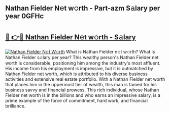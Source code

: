 ## Nathan Fielder N𝚎t w𝚘rth - Part-azm S𝚊lary per year 0GFHc

# <h2><a href="http://gc1ltjh.nevu.top/?p=Nathan+Fielder">🔗 👉🔴 Nathan Fielder N𝚎t w𝚘rth - S𝚊lary</a></h2>

[![Nathan Fielder N𝚎t W𝚘rth](https://i.imgur.com/Oavwk0R.jpeg)](http://gc1ltjh.nevu.top/?p=Nathan+Fielder)
What is Nathan Fielder n𝚎t w𝚘rth? What is Nathan Fielder s𝚊lary per year?
This wealthy person's Nathan Fielder net worth is considerable, positioning him among the industry's most affluent. His income from his employment is impressive, but it is outmatched by Nathan Fielder net worth, which is attributed to his diverse business activities and extensive real estate portfolio. With a Nathan Fielder net worth that places him in the uppermost tier of wealth, this man is famed for his business savvy and financial prowess. This rich individual, whose Nathan Fielder net worth is in the billions and who earns an impressive salary, is a prime example of the force of commitment, hard work, and financial brilliance.
